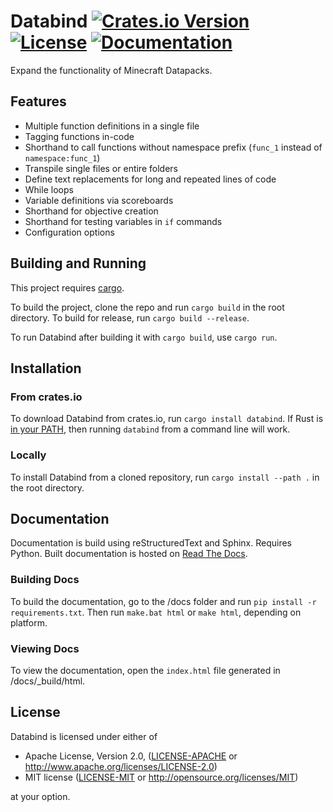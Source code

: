 # Databind [![Crates.io Version](https://img.shields.io/crates/v/databind)](https://crates.io/crates/databind) [![License](https://img.shields.io/badge/license-MIT%20OR%20Apache--2.0-green)](#license) [![Documentation](https://readthedocs.org/projects/databind/badge/?version=latest)](https://databind.readthedocs.io/en/latest/)

Expand the functionality of Minecraft Datapacks.

## Features

- Multiple function definitions in a single file
- Tagging functions in-code
- Shorthand to call functions without namespace prefix (`func_1` instead of `namespace:func_1`)
- Transpile single files or entire folders
- Define text replacements for long and repeated lines of code
- While loops
- Variable definitions via scoreboards
- Shorthand for objective creation
- Shorthand for testing variables in `if` commands
- Configuration options

## Building and Running

This project requires [cargo](https://www.rust-lang.org/learn/get-started).

To build the project, clone the repo and run `cargo build` in the root directory.
To build for release, run `cargo build --release`.

To run Databind after building it with `cargo build`, use `cargo run`.

## Installation

### From crates.io

To download Databind from crates.io, run `cargo install databind`. If Rust is
[in your PATH](https://www.rust-lang.org/tools/install#installation-notes),
then running `databind` from a command line will work.

### Locally

To install Databind from a cloned repository, run `cargo install --path .` in the root directory.

## Documentation

Documentation is build using reStructuredText and Sphinx. Requires Python.
Built documentation is hosted on [Read The Docs](https://databind.readthedocs.io/en/latest/).

### Building Docs

To build the documentation, go to the /docs folder and run `pip install -r requirements.txt`.
Then run `make.bat html` or `make html`, depending on platform.

### Viewing Docs

To view the documentation, open the `index.html` file generated in /docs/\_build/html.

## License

Databind is licensed under either of

- Apache License, Version 2.0, ([LICENSE-APACHE](LICENSE-APACHE) or
  <http://www.apache.org/licenses/LICENSE-2.0>)
- MIT license ([LICENSE-MIT](LICENSE-MIT) or
  <http://opensource.org/licenses/MIT>)

at your option.
